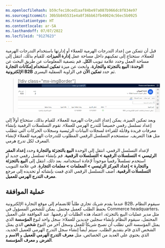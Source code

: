 ```yaml
---
ms.openlocfilehash: b59cfec10ced1aaf84be97a087b966dc8f834e97
ms.sourcegitcommit: 30b5b845531e4a8f36bb63fb40024c56ec5b0925
ms.translationtype: HT
ms.contentlocale: ar-SA
ms.lasthandoff: 07/07/2022
ms.locfileid: "9127623"
---
```

قبل أن تتمكن من إعداد التدرجات الهرمية للعملاء أو إدارتها باستخدام التدرجات الهرمية للعملاء، ستحتاج إلى تمكينهم داخل مساحة عمل **إدارة الميزات**. للقيام بذلك، انتقل إلى مساحة العمل وحدد علامة تبويب **الكل**. قم بتصفية المعلومات عن طريق البحث عن **الوحدة: البيع بالتجزئة والتجارة**، وابحث عن ميزة **تمكين استخدام إمكانات التجارة الإلكترونية B2B** ثم حدد **تمكين الآن** في الزاوية السفلية اليسرى.

> [!div class="mx-imgBorder"]
> [![لقطة شاشة التمويل والعمليات تظهر إدارة الميزات.](../media/enable.png)](../media/enable.png#lightbox)

وبعد تمكين الميزة، يمكن إعداد التدرجات الهرمية للعملاء. للقيام بذلك، ستحتاج أولاً إلى إعداد تسلسل رقمي خصيصاً للتدرج الهرمي للعملاء. تقوم التسلسلات الرقمية بإنشاء معرفات فريدة وقابلة للقراءة لسجلات البيانات الرئيسية وسجلات الحركات التي تتطلب مثل هذا التعريف. ستستخدم التسلسل الرقمي المطلوب للتدرجات الهرمية للعملاء لإنشاء المعرف لكل تدرج هرمي.

لإعداد التسلسل الرقمي، انتقل إلى الوحدة **البيع بالتجزئة والتجارة** وحدد **إعداد المقر الرئيسي > التسلسلات الرقمية > التسلسلات الرقمية**. قم بإنشاء تسلسل رقمي جديد أو استخدم تسلسلاً رقمياً موجوداً لإعادة استخدامه. بعد ذلك، انتقل إلى **البيع بالتجزئة والتجارة > إعداد المركز الرئيسي > المعلمات > معلمات التجارة**. في علامة التبويب **التسلسلات الرقمية**، أضف التسلسل الرقمي الذي قمت بإنشائه أو تحديده إلى مرجع **معرف التدرج الهرمي للعميل**.

## <a name="approval-process"></a>عملية الموافقة

عندما يقدم شريك تجاري طلباً للانضمام إلى موقع التجارة الإلكترونية B2B، سيقوم النظام بحفظ الطلب كعميل محتمل. يمكن للشخص المسؤول في Commerce headquarters، مثل مدير عمليات البيع بالتجزئة، اعتماد هذه الطلبات أو رفضها. عند الموافقة على العميل المحتمل، سيقوم النظام بإنشاء سجلين جديدين للعملاء: سجل واحد لنوع **المؤسسة** الذي يمثل المؤسسة التي تطلب أن تصبح شريكاً للعمل وسجل آخر من النوع **شخص** الذي يمثل الشخص الذي قام بتقديم الطلب. سيتم أيضاً إنشاء سجل التدرج الهرمي للعميل الجديد، الذي يحتوي علي العديد من الخصائص، مثل **معرف** **التدرج الهرمي** **للعميل** و **الاسم** و **الغرض** و **معرف** **المؤسسة**.
